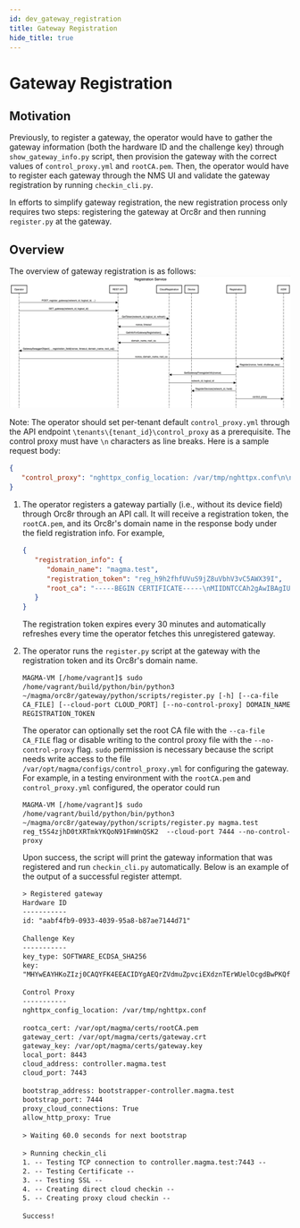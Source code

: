 ```yaml
---
id: dev_gateway_registration
title: Gateway Registration
hide_title: true
---
```

# Gateway Registration

## Motivation

Previously, to register a gateway, the operator would have to gather the gateway information (both the hardware ID and the challenge key) through `show_gateway_info.py` script, then provision the gateway with the correct values of `control_proxy.yml` and `rootCA.pem`.
Then, the operator would have to register each gateway through the NMS UI and validate the gateway registration by running `checkin_cli.py`.  

In efforts to simplify gateway registration, the new registration process only requires two steps: registering the gateway at Orc8r and then running `register.py` at the gateway.  

## Overview

The overview of gateway registration is as follows:
![gateway_registration_overview](../assets/orc8r/gateway_registration_overview.png)

Note: The operator should set per-tenant default `control_proxy.yml` through the API endpoint `\tenants\{tenant_id}\control_proxy` as a prerequisite.
The control proxy must have `\n` characters as line breaks. Here is a sample request body:

```json
{
   "control_proxy": "nghttpx_config_location: /var/tmp/nghttpx.conf\n\nrootca_cert: /var/opt/magma/certs/rootCA.pem\ngateway_cert: /var/opt/magma/certs/gateway.crt\ngateway_key: /var/opt/magma/certs/gateway.key\nlocal_port: 8443\ncloud_address: controller.magma.test\ncloud_port: 7443\n\nbootstrap_address: bootstrapper-controller.magma.test\nbootstrap_port: 7444\nproxy_cloud_connections: True\nallow_http_proxy: True"
}
```

1. The operator registers a gateway partially (i.e., without its device field) through Orc8r through an API call. It will receive a registration token, the `rootCA.pem`, and its Orc8r's domain name in the response body under the field registration info. For example,

   ```json
   {
      "registration_info": {
         "domain_name": "magma.test",
         "registration_token": "reg_h9h2fhfUVuS9jZ8uVbhV3vC5AWX39I",
         "root_ca": "-----BEGIN CERTIFICATE-----\nMIIDNTCCAh2gAwIBAgIUAX6gmuNG3v/vv7uZjL5sUKYflJ0wDQYJKoZIhvcNAQEL\nBQAwKTELMAkGA1UEBhMCVVMxGjAYBgNVBAMMEXJvb3RjYS5tYWdtYS50ZXN0MCAX\nDTIxMTAwMTIwMzYyOVoYDzMwMjEwMjAxMjAzNjI5WjApMQswCQYDVQQGEwJVUzEa\nMBgGA1UEAwwRcm9vdGNhLm1hZ21hLnRlc3QwggEiMA0GCSqGSIb3DQEBAQUAA4IB\nDwAwggEKAoIBAQDN6k/+7buO/KwgJgRjE/LM5wmNvMWpxDfKJpdpUH6DrjQkEpZB\n8E8Ts9qwR6RSTh8H/jL/qkoHpTbIdHZhOtayY/t/zreIClAytWyJSaJfGoRfXzsV\nyzjD7Bk79YrgAja9cAJcqy26gURQsB173opnlKTzMCfiirpY3gbiJEy74s0M6uII\njGvxx1uvXauFBO5mbbAPmxG4fFXTBGJMcxvHtdU8Vizf2YkZXqoXni0gJ0TJFK4O\nVeZe8EWuUXsD1iEbxz/H752I4yfQ2Djuj6emjRJlAeKnPsQWSsR4Qt3Po0R5YOmn\nEEsOmlfH6vOm3eiYrhxlIQ7uEFw760IDe0OLAgMBAAGjUzBRMB0GA1UdDgQWBBT6\nVQqTB+bVV7foz2xPo3sUfAqnhDAfBgNVHSMEGDAWgBT6VQqTB+bVV7foz2xPo3sU\nfAqnhDAPBgNVHRMBAf8EBTADAQH/MA0GCSqGSIb3DQEBCwUAA4IBAQASxJHc6JTk\n5iZJOBEXzl8iWqIO9K8z3y46Jtc9MA7DnYO5v6HvYE8WnFn/FRui/MLiOb1OAsVk\nJpNHRkJJMB1KxD5RkyfXTcIE+LSu/XUJQDc2F4RnZPYhPExK8tcmqHTDV78m+LHl\nswOIjhQVn9r6TncsfOhLs0YkqikHSJz1i4foJGFiOmM5R91KuOvwOG4qQ1Xw1J64\n7sHA4OElf/CIt0ul7xfAlzbLXOaPBb8z82dR5H28+3srGayPgauM9EGIHulm1J53\nM4uFtM9sA/X/EWMLF1T5ACDTjpD74yhxX98hFNlDuABacer/RN1UB/iTG7eMMhIO\nWLRlFB4QVm8w\n-----END CERTIFICATE-----\n"
      }
   }
   ```

   The registration token expires every 30 minutes and automatically refreshes every time the operator fetches this unregistered gateway.
2. The operator runs the `register.py` script at the gateway with the registration token and its Orc8r's domain name.

   ```shell
   MAGMA-VM [/home/vagrant]$ sudo /home/vagrant/build/python/bin/python3 ~/magma/orc8r/gateway/python/scripts/register.py [-h] [--ca-file CA_FILE] [--cloud-port CLOUD_PORT] [--no-control-proxy] DOMAIN_NAME REGISTRATION_TOKEN 
   ```

   The operator can optionally set the root CA file with the `--ca-file CA_FILE` flag or disable writing to the control proxy file with the `--no-control-proxy` flag.
   `sudo` permission is necessary because the script needs write access to the file `/var/opt/magma/configs/control_proxy.yml` for configuring the gateway.
   For example, in a testing environment with the `rootCA.pem` and `control_proxy.yml` configured, the operator could run

   ```shell
   MAGMA-VM [/home/vagrant]$ sudo /home/vagrant/build/python/bin/python3 ~/magma/orc8r/gateway/python/scripts/register.py magma.test reg_t5S4zjhD0tXRTmkYKQoN91FmWnQSK2  --cloud-port 7444 --no-control-proxy 
   ```

   Upon success, the script will print the gateway information that was registered and run `checkin_cli.py` automatically. Below is an example of the output of a successful register attempt.

   ```shell
   > Registered gateway
   Hardware ID
   -----------
   id: "aabf4fb9-0933-4039-95a8-b87ae7144d71"

   Challenge Key
   -----------
   key_type: SOFTWARE_ECDSA_SHA256
   key: "MHYwEAYHKoZIzj0CAQYFK4EEACIDYgAEQrZVdmuZpvciEXdznTErWUelOcgdBwPKQfOZDL7Wkl8ALSBtKvJWDPyhS6rkW9/xJdgPD4QK3Jqc4Eox5NT6SVYYuHWLv7b28493rwFvuC2+YurmfYj+LZh9VBVTvlwk"

   Control Proxy
   -----------
   nghttpx_config_location: /var/tmp/nghttpx.conf

   rootca_cert: /var/opt/magma/certs/rootCA.pem
   gateway_cert: /var/opt/magma/certs/gateway.crt
   gateway_key: /var/opt/magma/certs/gateway.key
   local_port: 8443
   cloud_address: controller.magma.test
   cloud_port: 7443

   bootstrap_address: bootstrapper-controller.magma.test
   bootstrap_port: 7444
   proxy_cloud_connections: True
   allow_http_proxy: True
   
   > Waiting 60.0 seconds for next bootstrap
   
   > Running checkin_cli
   1. -- Testing TCP connection to controller.magma.test:7443 --
   2. -- Testing Certificate --
   3. -- Testing SSL --
   4. -- Creating direct cloud checkin --
   5. -- Creating proxy cloud checkin --

   Success!
   ```
